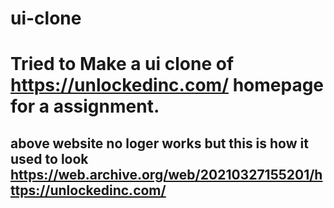 # ui-clone
 
# Tried to Make a ui clone of https://unlockedinc.com/ homepage for a assignment.


## above website no loger works but this is how it used to look  https://web.archive.org/web/20210327155201/https://unlockedinc.com/
